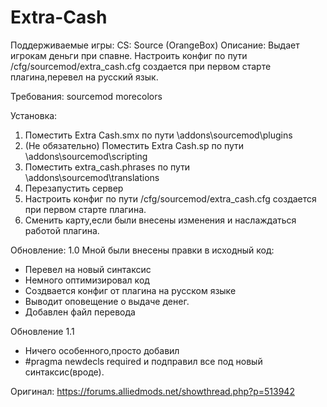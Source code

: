 # Extra-Cash
Поддерживаемые игры: CS: Source (OrangeBox)
Описание: Выдает игрокам деньги при спавне.
Настроить конфиг по пути /cfg/sourcemod/extra_cash.cfg создается при первом старте плагина,перевел на русский язык.

Требования:	
sourcemod
morecolors

Установка:
1) Поместить Extra Cash.smx по пути \addons\sourcemod\plugins
2) (Не обязательно) Поместить Extra Cash.sp по пути \addons\sourcemod\scripting
3) Поместить extra_cash.phrases по пути \addons\sourcemod\translations
4) Перезапустить сервер
5) Настроить конфиг по пути /cfg/sourcemod/extra_cash.cfg создается при первом старте плагина.
6) Сменить карту,если были внесены изменения и наслаждаться работой плагина.

Обновление: 1.0
Мной были внесены правки в исходный код:
- Перевел на новый синтаксис
- Немного оптимизировал код
- Создвается конфиг от плагина на русском языке
- Выводит оповещение о выдаче денег.
- Добавлен файл перевода

Обновление 1.1 
- Ничего особенного,просто добавил 
- #pragma newdecls required и подправил все под новый синтаксис(вроде).

Оригинал: https://forums.alliedmods.net/showthread.php?p=513942

